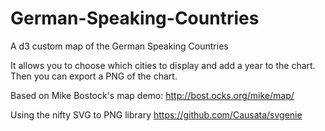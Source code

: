 # German-Speaking-Countries
A d3 custom map of the German Speaking Countries 

It allows you to choose which cities to display and add a year to the chart. Then you can export a PNG of the chart.


Based on Mike Bostock's map demo:
http://bost.ocks.org/mike/map/

Using the nifty SVG to PNG library
https://github.com/Causata/svgenie
